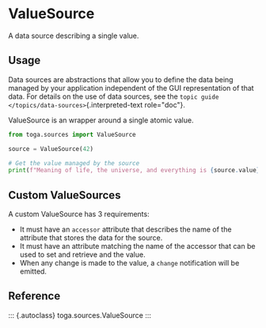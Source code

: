 # ValueSource

A data source describing a single value.

## Usage

Data sources are abstractions that allow you to define the data being
managed by your application independent of the GUI representation of
that data. For details on the use of data sources, see the
`topic guide </topics/data-sources>`{.interpreted-text role="doc"}.

ValueSource is an wrapper around a single atomic value.

``` python
from toga.sources import ValueSource

source = ValueSource(42)

# Get the value managed by the source
print(f"Meaning of life, the universe, and everything is {source.value}")
```

## Custom ValueSources

A custom ValueSource has 3 requirements:

- It must have an `accessor` attribute that describes the name of the
  attribute that stores the data for the source.
- It must have an attribute matching the name of the accessor that can
  be used to set and retrieve and the value.
- When any change is made to the value, a `change` notification will be
  emitted.

## Reference

::: {.autoclass}
toga.sources.ValueSource
:::
